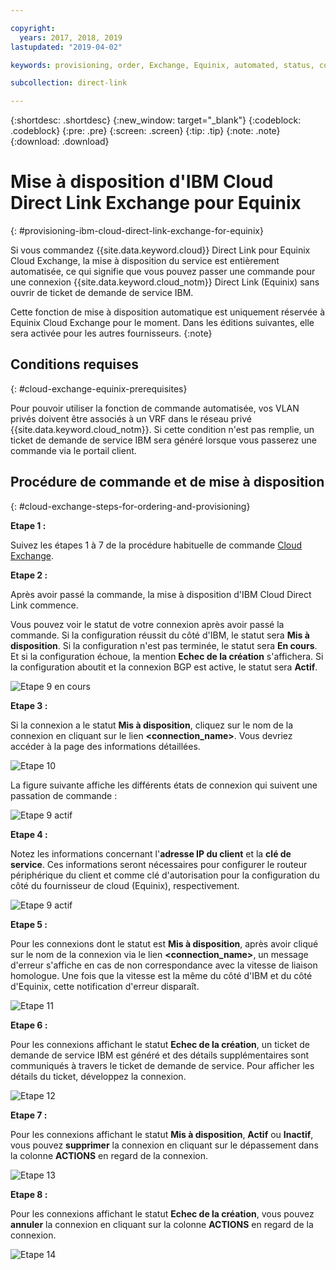 ```yaml
---

copyright:
  years: 2017, 2018, 2019
lastupdated: "2019-04-02"

keywords: provisioning, order, Exchange, Equinix, automated, status, connection

subcollection: direct-link

---
```


{:shortdesc: .shortdesc}
{:new_window: target="_blank"}
{:codeblock: .codeblock}
{:pre: .pre}
{:screen: .screen}
{:tip: .tip}
{:note: .note}
{:download: .download}


# Mise à disposition d'IBM Cloud Direct Link Exchange pour Equinix
{: #provisioning-ibm-cloud-direct-link-exchange-for-equinix}

Si vous commandez {{site.data.keyword.cloud}} Direct Link pour Equinix Cloud Exchange, la mise à disposition du service est entièrement automatisée, ce qui signifie que vous pouvez passer une commande pour une connexion {{site.data.keyword.cloud_notm}} Direct Link (Equinix) sans ouvrir de ticket de demande de service IBM.

Cette fonction de mise à disposition automatique est uniquement réservée à Equinix Cloud Exchange pour le moment. Dans les éditions suivantes, elle sera activée pour les autres fournisseurs.
{:note}

## Conditions requises
{: #cloud-exchange-equinix-prerequisites}

Pour pouvoir utiliser la fonction de commande automatisée, vos VLAN privés doivent être associés à un VRF dans le réseau privé {{site.data.keyword.cloud_notm}}. Si cette condition n'est pas remplie, un ticket de demande de service IBM sera généré lorsque vous passerez une commande via le portail client.

## Procédure de commande et de mise à disposition
{: #cloud-exchange-steps-for-ordering-and-provisioning}

**Etape 1 :**

Suivez les étapes 1 à 7 de la procédure habituelle de commande [Cloud Exchange](/docs/infrastructure/direct-link?topic=direct-link-provisioning-ibm-cloud-direct-link-exchange).

**Etape 2 :**

Après avoir passé la commande, la mise à disposition d'IBM Cloud Direct Link commence.

Vous pouvez voir le statut de votre connexion après avoir passé la commande. Si la configuration réussit du côté d'IBM, le statut sera **Mis à disposition**. Si la configuration n'est pas terminée, le statut sera **En cours**. Et si la configuration échoue, la mention **Echec de la création** s'affichera. Si la configuration aboutit et la connexion BGP est active, le statut sera **Actif**.

![Etape 9 en cours](/images/pup_exchange_equinix_inProgress.png)

**Etape 3 :**

Si la connexion a le statut **Mis à disposition**, cliquez sur le nom de la connexion en cliquant sur le lien **<connection_name>**.  Vous devriez accéder à la page des informations détaillées.

![Etape 10](/images/pup_exchange_equinix_provisioned.png)

La figure suivante affiche les différents états de connexion qui suivent une passation de commande :

![Etape 9 actif](/images/pup_exchange_equinix_up.png)

**Etape 4 :**

Notez les informations concernant l'**adresse IP du client** et la **clé de service**. Ces informations seront nécessaires pour configurer le routeur périphérique du client et comme clé d'autorisation pour la configuration du côté du fournisseur de cloud (Equinix), respectivement.

![Etape 9 actif](/images/pup_exchange_equinix_provisioned_details.png)

**Etape 5 :**

Pour les connexions dont le statut est **Mis à disposition**, après avoir cliqué sur le nom de la connexion via le lien **<connection_name>**, un message d'erreur s'affiche en cas de non correspondance avec la vitesse de liaison homologue. Une fois que la vitesse est la même du côté d'IBM et du côté d'Equinix, cette notification d'erreur disparaît.

![Etape 11](/images/pup_exchange_equinix_provisioned_details_portSpeedMismatch.png)

**Etape 6 :**

Pour les connexions affichant le statut **Echec de la création**, un ticket de demande de service IBM est généré et des détails supplémentaires sont communiqués à travers le ticket de demande de service. Pour afficher les détails du ticket, développez la connexion.

![Etape 12](/images/pup_exchange_equinix_list_createFailed.png)

**Etape 7 :**

Pour les connexions affichant le statut **Mis à disposition**, **Actif** ou **Inactif**, vous pouvez **supprimer** la connexion en cliquant sur le dépassement dans la colonne **ACTIONS** en regard de la connexion.

![Etape 13](/images/pup_exchange_equinix_list_delete.png)

**Etape 8 :**

Pour les connexions affichant le statut **Echec de la création**, vous pouvez **annuler** la connexion en cliquant sur la colonne **ACTIONS** en regard de la connexion.

![Etape 14](/images/pup_exchange_equinix_list_delete.png)
